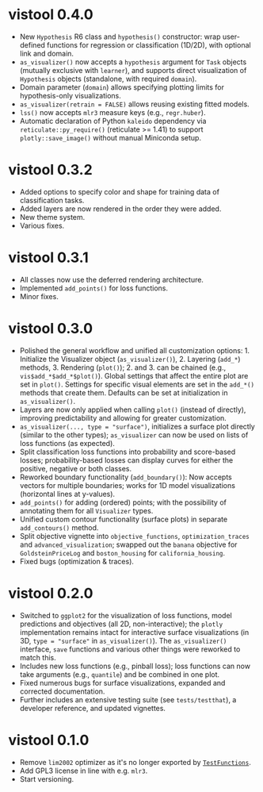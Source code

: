 
# vistool 0.4.0
* New `Hypothesis` R6 class and `hypothesis()` constructor: wrap user-defined functions for regression or classification (1D/2D), with optional link and domain.
* `as_visualizer()` now accepts a `hypothesis` argument for `Task` objects (mutually exclusive with `learner`), and supports direct visualization of `Hypothesis` objects (standalone, with required `domain`).
* Domain parameter (`domain`) allows specifying plotting limits for hypothesis-only visualizations.
* `as_visualizer(retrain = FALSE)` allows reusing existing fitted models.
* `lss()` now accepts `mlr3` measure keys (e.g., `regr.huber`).
* Automatic declaration of Python `kaleido` dependency via `reticulate::py_require()` (reticulate >= 1.41) to support `plotly::save_image()` without manual Miniconda setup.

# vistool 0.3.2

* Added options to specify color and shape for training data of classification tasks.
* Added layers are now rendered in the order they were added.
* New theme system.
* Various fixes.

# vistool 0.3.1

* All classes now use the deferred rendering architecture.
* Implemented `add_points()` for loss functions.
* Minor fixes.

# vistool 0.3.0

* Polished the general workflow and unified all customization options: 1. Initialize the Visualizer object (`as_visualizer()`), 2. Layering (`add_*`) methods, 3. Rendering (`plot()`); 2. and 3. can be chained (e.g., `vis$add_*$add_*$plot()`). Global settings that affect the entire plot are set in `plot()`. Settings for specific visual elements are set in the `add_*()` methods that create them. Defaults can be set at initialization in `as_visualizer()`.
* Layers are now only applied when calling `plot()` (instead of directly), improving predictability and allowing for greater customization.
* `as_visualizer(..., type = "surface")`, initializes a surface plot directly (similar to the other types); `as_visualizer` can now be used on lists of loss functions (as expected).
* Split classification loss functions into probability and score-based losses; probability-based losses can display curves for either the positive, negative or both classes.
* Reworked boundary functionality (`add_boundary()`): Now accepts vectors for multiple boundaries; works for 1D model visualizations (horizontal lines at y-values).
* `add_points()` for adding (ordered) points; with the possibility of annotating them for all `Visualizer` types.
* Unified custom contour functionality (surface plots) in separate `add_contours()` method.
* Split objective vignette into `objective_functions`, `optimization_traces` and `advanced_visualization`; swapped out the `banana` objective for `GoldsteinPriceLog` and `boston_housing` for `california_housing`.
* Fixed bugs (optimization & traces).


# vistool 0.2.0

* Switched to `ggplot2` for the visualization of loss functions, model predictions and objectives (all 2D, non-interactive); the `plotly` implementation remains intact for interactive surface visualizations (in 3D, `type = "surface"` in `as_visualizer()`). The `as_visualizer()` interface, `save` functions and various other things were reworked to match this.
* Includes new loss functions (e.g., pinball loss); loss functions can now take arguments (e.g., `quantile`) and be combined in one plot.
* Fixed numerous bugs for surface visualizations, expanded and corrected documentation.
* Further includes an extensive testing suite (see `tests/testthat`), a developer reference, and updated vignettes.


# vistool 0.1.0

* Remove `lim2002` optimizer as it's no longer exported by [`TestFunctions`](https://cran.r-project.org/package=TestFunctions).
* Add GPL3 license in line with e.g. `mlr3`.
* Start versioning.
